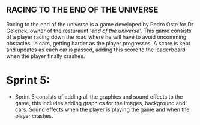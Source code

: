 ## RACING TO THE END OF THE UNIVERSE

Racing to the end of the universe is a game developed by Pedro Oste for Dr Goldrick, owner of the resturaunt '*end of the universe*'. This game consists of a player racing down the road where he will have to avoid oncomming obstacles, ie cars, getting harder as the player progresses. A score is kept and updates as each car is passed, adding this score to the leaderboard when the player finally crashes.

# Sprint 5:
- Sprint 5 consists of adding all the graphics and sound effects to the game, this includes adding graphics for the images, background and cars. Sound effects when the player is playing the game and when the player crashes. 


